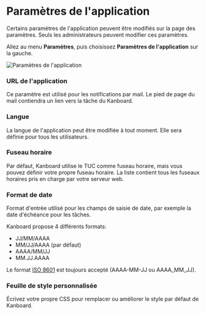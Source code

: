 Paramètres de l'application
====================

Certains paramètres de l'application peuvent être modifiés sur la page des paramètres.
Seuls les administrateurs peuvent modifier ces paramètres.

Allez au menu **Paramètres**, puis choisissez **Paramètres de l'application** sur la gauche.

![Paramètres de l'application](screenshots/application-settings.png)

### URL de l'application

Ce paramètre est utilisé pour les notifications par mail.
Le pied de page du mail contiendra un lien vers la tâche du Kanboard.

### Langue

La langue de l'application peut être modifiée à tout moment.
Elle sera définie pour tous les utilisateurs.

### Fuseau horaire

Par défaut, Kanboard utilise le TUC comme fuseau horaire, mais vous pouvez définir votre propre fuseau horaire.
La liste contient tous les fuseaux horaires pris en charge par votre serveur web.

### Format de date

Format d'entrée utilisé pour les champs de saisie de date, par exemple la date d'échéance pour les tâches.

Kanboard propose 4 différents formats:

- JJ/MM/AAAA
- MM/JJ/AAAA (par défaut)
- AAAA/MM/JJ
- MM.JJ.AAAA

Le format [ISO 8601](http://en.wikipedia.org/wiki/ISO_8601) est toujours accepté (AAAA-MM-JJ ou AAAA_MM_JJ).

### Feuille de style personnalisée

Écrivez votre propre CSS pour remplacer ou améliorer le style par défaut de Kanboard.
